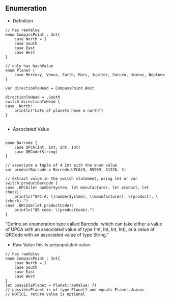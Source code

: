 ## Enumeration

- Definition

```
// has rawValue
enum CompassPoint : Int{
    case North = 1
    case South
    case East
    case West
}

// only has hashValue
enum Planet {
    case Mercury, Venus, Earth, Mars, Jupiter, Saturn, Uranus, Neptune
}

var directionToHead = CompassPoint.West

directionToHead = .South
switch directionToHead {
case .North:
    println("Lots of planets have a north")
}


```

- Associated Value

```

enum Barcode {
    case UPCA(Int, Int, Int, Int)
    case QRCode(String)
}

// associate a tuple of 4 Int with the enum value
var productBarcode = Barcode.UPCA(8, 85909, 51226, 3)

// extract value in the switch statement, using let or var
switch productBarcode {
case .UPCA(let numberSystem, let manufacturer, let product, let check):
    println("UPC-A: \(numberSystem), \(manufacturer), \(product), \(check).")
case .QRCode(let productCode):
    println("QR code: \(productCode).")
}

```
"Define an enumeration type called Barcode, which can take either a value of UPCA with an associated value of type (Int, Int, Int, Int), or a value of QRCode with an associated value of type String."


- Raw Value
this is prepopulated value. 

```
// has rawValue
enum CompassPoint : Int{
    case North = 1
    case South
    case East
    case West
}
let possiblePlanet = Planet(rawValue: 7)
// possiblePlanet is of type Planet? and equals Planet.Uranus
// NOTICE, return value is optional
```















